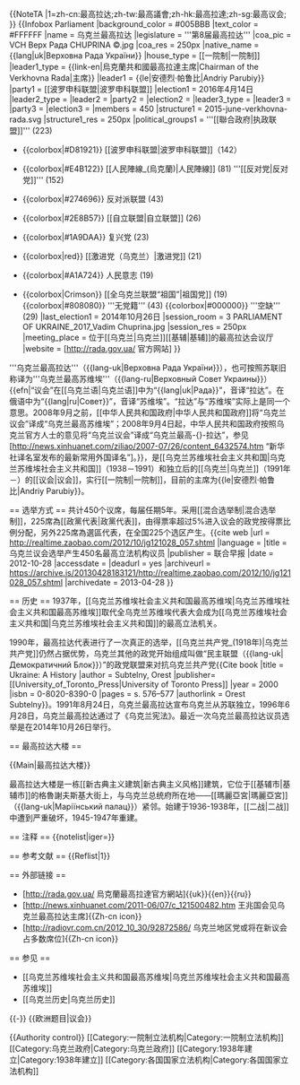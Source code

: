 {{NoteTA
|1=zh-cn:最高拉达;zh-tw:最高議會;zh-hk:最高拉達;zh-sg:最高议会;
}}
{{Infobox Parliament
|background_color = #005BBB
|text_color = #FFFFFF
|name = 乌克兰最高拉达
|legislature   = '''第8届最高拉达'''
|coa_pic = VCH Верх Рада CHUPRINA ©.jpg
|coa_res = 250px
|native_name ={{lang|uk|Верховна Рада України}}
|house_type = [[一院制|一院制]]
|leader1_type = {{link-en|烏克蘭共和國最高拉達主席|Chairman of the Verkhovna Rada|主席}}
|leader1 = {{le|安德烈·帕鲁比|Andriy Parubiy}}
|party1 = [[波罗申科联盟|波罗申科联盟]]
|election1 = 2016年4月14日
|leader2_type = 
|leader2 = 
|party2 = 
|election2 = 
|leader3_type = 
|leader3 = 
|party3 = 
|election3 = 
|members = 450
|structure1 = 2015-june-verkhovna-rada.svg
|structure1_res = 250px
|political_groups1   = '''[[聯合政府|执政联盟]]''' (223)
* {{colorbox|#D81921}} [[波罗申科联盟|波罗申科联盟]]（142）

* {{colorbox|#E4B122}} [[人民陣線_(烏克蘭)|人民陣線]] (81)
'''[[反对党|反对党]]''' (152)
* {{colorbox|#274696}} 反对派联盟 (43)
* {{colorbox|#2E8B57}} [[自立联盟|自立联盟]] (26)
* {{colorbox|#1A9DAA}} 复兴党 (23)
* {{colorbox|red}} [[激进党（乌克兰）|激进党]] (21)
* {{colorbox|#A1A724}} 人民意志 (19)
* {{colorbox|Crimson}} [[全乌克兰联盟“祖国”|祖国党]] (19)
{{colorbox|#808080}} '''无党籍''' (43)
{{colorbox|#000000}} '''空缺''' (29)
|last_election1 = 2014年10月26日
|session_room  = 3  PARLIAMENT OF UKRAINE_2017_Vadim Chuprina.jpg
|session_res = 250px
|meeting_place = 位于[[乌克兰|乌克兰]][[基辅|基辅]]的最高拉达会议厅
|website = [http://rada.gov.ua/ 官方网站]
}}

'''乌克兰最高拉达'''（{{lang-uk|Верховна Рада України}}），也可按照苏联旧称译为'''乌克兰最高苏维埃'''（{{lang-ru|Верховный Совет Украины}}）{{efn|“议会”在[[乌克兰语|乌克兰语]]中为“{{lang|uk|Рада}}”，音译“拉达”。在俄语中为“{{lang|ru|Совет}}”，音译“苏维埃”。“拉达”与“苏维埃”实际上是同一个意思。2008年9月之前，[[中华人民共和国政府|中华人民共和国政府]]将“乌克兰议会”译成“乌克兰最高苏维埃”；2008年9月4日起，中华人民共和国政府按照乌克兰官方人士的意见将“乌克兰议会”译成“乌克兰最高-{}-拉达”，参见[http://news.xinhuanet.com/ziliao/2007-07/26/content_6432574.htm “新华社译名室发布的最新常用外国译名”]。}}，是[[乌克兰苏维埃社会主义共和国|乌克兰苏维埃社会主义共和国]]（1938－1991）和独立后的[[乌克兰|乌克兰]]（1991年－）的[[议会|议会]]，实行[[一院制|一院制]]，目前的主席为{{le|安德烈·帕鲁比|Andriy Parubiy}}。

== 选举方式 ==
共计450个议席，每届任期5年。采用[[混合选举制|混合选举制]]，225席為[[政黨代表|政黨代表]]，由得票率超过5%进入议会的政党按得票比例分配，另外225席為選區代表，在全国225个选区产生。<ref>{{cite web |url = http://realtime.zaobao.com/2012/10/jg121028_057.shtml |language =  |title = 乌克兰议会选举产生450名最高立法机构议员 |publisher = 联合早报 |date = 2012-10-28 |accessdate =  |deadurl = yes |archiveurl = https://archive.is/20130428183121/http://realtime.zaobao.com/2012/10/jg121028_057.shtml |archivedate = 2013-04-28 }}</ref>

== 历史 ==
1937年，[[乌克兰苏维埃社会主义共和国最高苏维埃|乌克兰苏维埃社会主义共和国最高苏维埃]]取代全乌克兰苏维埃代表大会成为[[乌克兰苏维埃社会主义共和国|乌克兰苏维埃社会主义共和国]]的最高立法机关。

1990年，最高拉达代表进行了一次真正的选举，[[乌克兰共产党_(1918年)|乌克兰共产党]]仍然占据优势，乌克兰其他的政党开始组成叫做“民主联盟（{{lang-uk|Демократичний Блок}}）”的政党联盟来对抗乌克兰共产党<ref name="subtelny">{{Cite book |title = Ukraine: A History |author = Subtelny, Orest |publisher=[[University_of_Toronto_Press|University of Toronto Press]]  |year = 2000 |isbn = 0-8020-8390-0 |pages = s. 576–577 |authorlink = Orest Subtelny}}</ref>。1991年8月24日，乌克兰最高拉达宣布乌克兰从苏联独立，1996年6月28日，乌克兰最高拉达通过了《乌克兰宪法》。最近一次乌克兰最高拉达议员选举是在2014年10月26日举行。

== 最高拉达大楼 ==

{{Main|最高拉达大楼}}

最高拉达大楼是一栋[[新古典主义建筑|新古典主义风格]]建筑，它位于[[基辅市|基辅市]]的格魯謝夫斯基大街上，与乌克兰总统府所在地——[[瑪麗亞宮|瑪麗亞宮]]（{{lang-uk|Маріїнський палац}}）紧邻。始建于1936-1938年，[[二战|二战]]中遭到严重破坏，1945-1947年重建。

== 注释 ==
{{notelist|iger=}}

== 参考文献 ==
{{Reflist|1}}

== 外部链接 ==
* [http://rada.gov.ua/ 烏克蘭最高拉達官方網站]{{uk}}{{en}}{{ru}}
* [http://news.xinhuanet.com/2011-06/07/c_121500482.htm 王兆国会见乌克兰最高拉达主席]{{Zh-cn icon}}
* [http://radiovr.com.cn/2012_10_30/92872586/ 乌克兰地区党或将在新议会占多数席位]{{Zh-cn icon}}

== 参见 ==
* [[乌克兰苏维埃社会主义共和国最高苏维埃|乌克兰苏维埃社会主义共和国最高苏维埃]]
* [[乌克兰历史|乌克兰历史]]

{{-}}
{{欧洲题目|议会}}

{{Authority control}}
[[Category:一院制立法机构|Category:一院制立法机构]]
[[Category:乌克兰政府|Category:乌克兰政府]]
[[Category:1938年建立|Category:1938年建立]]
[[Category:各国国家立法机构|Category:各国国家立法机构]]